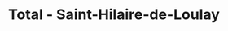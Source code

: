 ---
title: "Total - Saint-Hilaire-de-Loulay"
url: /saint-hilaire-de-loulay/total-saint-hilaire-de-loulay/
shop: Gasflaschen
---